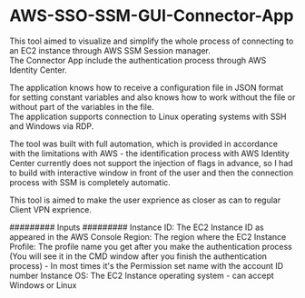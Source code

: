 # AWS-SSO-SSM-GUI-Connector-App

This tool aimed to visualize and simplify the whole process of connecting to an EC2 instance through AWS SSM Session manager.\
The Connector App include the authentication process through AWS Identity Center.

The application knows how to receive a configuration file in JSON format for setting constant variables and also knows how to work without the file or without part of the variables in the file.\
The application supports connection to Linux operating systems with SSH and Windows via RDP.

The tool was built with full automation, which is provided in accordance with the limitations with AWS - the identification process with AWS Identity Center currently does not support the injection of flags in advance, so I had to build with interactive window in front of the user and then the connection process with SSM is completely automatic.

This tool is aimed to make the user exprience as closer as can to regular Client VPN exprience.

#########
Inputs
#########
Instance ID: The EC2 Instance ID as appeared in the AWS Console
Region: The region where the EC2 Instance
Profile: The profile name you get after you make the authentication process (You will see it in the CMD window after you finish the authentication process) - In most times it's the Permission set name with the account ID number
Instance OS: The EC2 Instance operating system - can accept Windows or Linux

